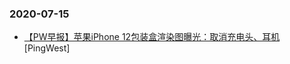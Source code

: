 ### 2020-07-15

* [【PW早报】苹果iPhone 12包装盒渲染图曝光：取消充电头、耳机](https://www.pingwest.com/w/214114) [PingWest]
